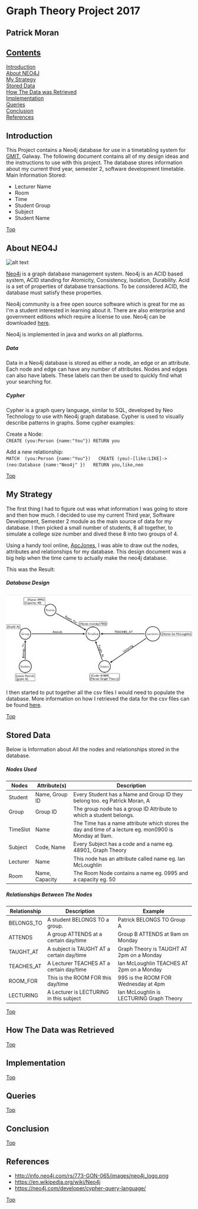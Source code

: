 # Graph Theory Project 2017
## Patrick Moran

## [Contents](#contents)  
[Introduction](#intro)  
[About NEO4J](#about)   
[My Strategy](#strategy)   
[Stored Data](#storedData)    
[How The Data was Retrieved](#howDataRetrieved)  
[Implementation](#implementation)  
[Queries](#Queries)  
[Conclusion](#conclusion)  
[References](#references)

## Introduction<a name = "intro"></a>   
This Project contains a Neo4j database for use in a timetabling system for [GMIT](https://www.gmit.ie/), Galway. The following document contains all of my design ideas and the instructions to use with this project. The database stores information about my current third year, semester 2, software development timetable.   
Main Information Stored:    
* Lecturer Name
* Room
* Time
* Student Group
* Subject
* Student Name

[Top](#contents)  
## About NEO4J<a name = "about"></a>    
![alt text](http://info.neo4j.com/rs/773-GON-065/images/neo4j_logo.png)  

[Neo4j](https://neo4j.com/) is a graph database management system. Neo4j is an ACID based system, ACID standing for Atomicity, Consistency, Isolation, Durability. Acid is a set of properties of database transactions. To be considered ACID, the database must satisfy these properties.

Neo4j community is a free open source software which is great for me as I'm a student interested in learning about it. There are also enterprise and government editions which require a license to use. Neo4j can be downloaded [here](https://neo4j.com/download/).  

Neo4j is implemented in java and works on all platforms.  

##### Data
Data in a Neo4j database is stored as either a node, an edge or an attribute. Each node and edge can have any number of attributes. Nodes and edges can also have labels. These labels can then be used to quickly find what your searching for.

##### Cypher
Cypher is a graph query language, similar to SQL, developed by Neo Technology to use with Neo4j graph database. Cypher is used to visually describe patterns in graphs.
Some cypher examples:  

Create a Node:      
``CREATE (you:Person {name:"You"})
RETURN you``        

Add a new relationship:  
``MATCH  (you:Person {name:"You"})  
CREATE (you)-[like:LIKE]->(neo:Database {name:"Neo4j" })  
RETURN you,like,neo ``

[Top](#contents)

## My Strategy<a name = "strategy"></a>
The first thing I had to figure out was what information I was going to store and then how much. I decided to use my current Third year, Software Development, Semester 2 module as the main source of data for my database. I then picked a small number of students, 8 all together, to simulate a college size number and dived these 8 into two groups of 4.   

Using a handy tool online, [ApcJones](http://www.apcjones.com/arrows/), I was able to draw out the nodes, attributes and relationships for my database. This design document was a big help when the time came to actually make the neo4j database.  

This was the Result:  

##### Database Design
![alt text](database_design.PNG)  

I then started to put together all the csv files I would need to populate the database. More information on how I retrieved the data for the csv files can be found [here](#howDataRetrieved).

[Top](#contents)


## Stored Data<a name = "storedData"></a>  
Below is Information about All the nodes and relationships stored in the database.

##### Nodes Used
| Nodes |  Attribute(s) | Description |
|-------|---------------|-------------|
|Student | Name, Group ID | Every Student has a Name and Group ID they belong too. eg Patrick Moran, A|
|Group | Group ID | The group node has a group ID Attribute to which a student belongs. |
|TimeSlot |Name | The Time has a name attribute which stores the day and time of a lecture eg. mon0900 is Monday at 9am.|
|Subject| Code, Name | Every Subject has a code and a name eg. 48901, Graph Theory |
|Lecturer | Name | This node has an attribute called name eg. Ian McLoughlin |
|Room | Name, Capacity | The Room Node contains a name eg. 0995 and a capacity eg. 50|  

##### Relationships Between The Nodes
|Relationship|Description|Example|
|------------|-----------|-------|
|BELONGS_TO| A student BELONGS TO a group.| Patrick BELONGS TO Group A|
|ATTENDS| A group ATTENDS at a certain day/time| Group B ATTENDS at 9am on Monday|
|TAUGHT_AT| A subject is TAUGHT AT a certain day/time| Graph Theory is TAUGHT AT 2pm on a Monday|
|TEACHES_AT| A Lecturer TEACHES AT a certain day/time| Ian McLoughlin TEACHES AT 2pm on a Monday|
|ROOM_FOR| This is the ROOM FOR this day/time| 995 is the ROOM FOR Wednesday at 4pm |
|LECTURING| A Lecturer is LECTURING in this subject | Ian McLoughlin is LECTURING Graph Theory |



[Top](#contents)

## How The Data was Retrieved<a name ="howDataRetrieved"></a>
[Top](#contents)

## Implementation<a name = "implementation"></a>
[Top](#contents)  

## Queries<a name = "queries"></a>
[Top](#contents)

## Conclusion<a name = "conclusion"></a>
[Top](#contents)

## References<a name = "references"></a>
* http://info.neo4j.com/rs/773-GON-065/images/neo4j_logo.png  
* https://en.wikipedia.org/wiki/Neo4j  
* https://neo4j.com/developer/cypher-query-language/    

[Top](#contents)  
